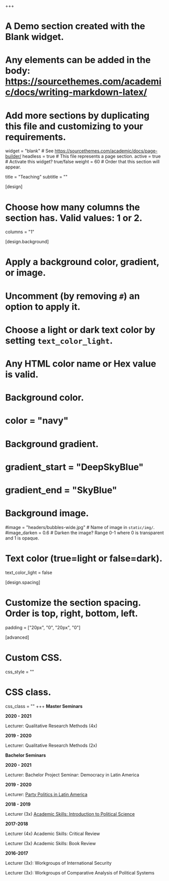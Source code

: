 +++
# A Demo section created with the Blank widget.
# Any elements can be added in the body: https://sourcethemes.com/academic/docs/writing-markdown-latex/
# Add more sections by duplicating this file and customizing to your requirements.

widget = "blank"  # See https://sourcethemes.com/academic/docs/page-builder/
headless = true  # This file represents a page section.
active = true  # Activate this widget? true/false
weight = 60  # Order that this section will appear.

title = "Teaching"
subtitle = ""

[design]
  # Choose how many columns the section has. Valid values: 1 or 2.
  columns = "1"

[design.background]
  # Apply a background color, gradient, or image.
  #   Uncomment (by removing `#`) an option to apply it.
  #   Choose a light or dark text color by setting `text_color_light`.
  #   Any HTML color name or Hex value is valid.

  # Background color.
  # color = "navy"
  
  # Background gradient.
  # gradient_start = "DeepSkyBlue"
  # gradient_end = "SkyBlue"
  
  # Background image.
  #image = "headers/bubbles-wide.jpg"  # Name of image in `static/img/`.
  #image_darken = 0.6  # Darken the image? Range 0-1 where 0 is transparent and 1 is opaque.

  # Text color (true=light or false=dark).
  text_color_light = false

[design.spacing]
  # Customize the section spacing. Order is top, right, bottom, left.
  padding = ["20px", "0", "20px", "0"]

[advanced]
 # Custom CSS. 
 css_style = ""
 
 # CSS class.
 css_class = ""
+++
**Master Seminars**

**2020 - 2021**

Lecturer: Qualitative Research Methods (4x)

**2019 - 2020** 

Lecturer: Qualitative Research Methods (2x)

**Bachelor Seminars**

**2020 - 2021**

Lecturer: Bachelor Project Seminar: Democracy in Latin America

**2019 - 2020** 

Lecturer: [Party Politics in Latin America](https://studiegids.universiteitleiden.nl/courses/97255/party-politics-in-latin-america)

**2018 - 2019**

Lecturer (3x) [Academic Skills: Introduction to Political Science](https://studiegids.universiteitleiden.nl/en/courses/78853/introduction-to-political-science) <br>


**2017-2018**

Lecturer (4x) Academic Skills: Critical Review <br>

Lecturer (3x) Academic Skills: Book Review <br>

**2016-2017**

Lecturer (3x): Workgroups of International Security 

Lecturer (3x): Workgroups of Comparative Analysis of Political Systems
